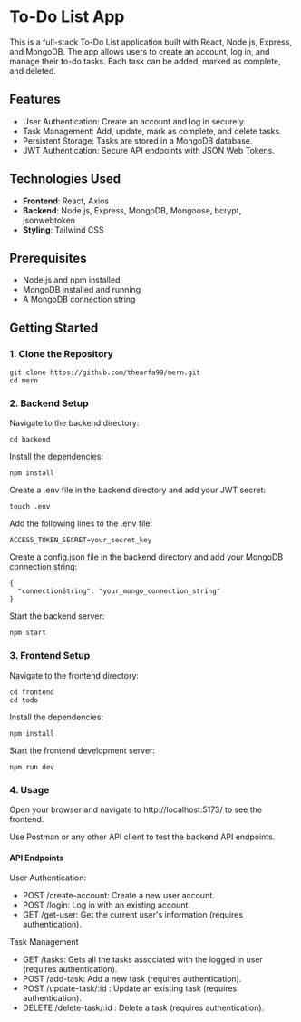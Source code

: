# To-Do List App

This is a full-stack To-Do List application built with React, Node.js, Express, and MongoDB. The app allows users to create an account, log in, and manage their to-do tasks. Each task can be added, marked as complete, and deleted.

## Features

- User Authentication: Create an account and log in securely.
- Task Management: Add, update, mark as complete, and delete tasks.
- Persistent Storage: Tasks are stored in a MongoDB database.
- JWT Authentication: Secure API endpoints with JSON Web Tokens.

## Technologies Used

- **Frontend**: React, Axios
- **Backend**: Node.js, Express, MongoDB, Mongoose, bcrypt, jsonwebtoken
- **Styling**: Tailwind CSS

## Prerequisites

- Node.js and npm installed
- MongoDB installed and running
- A MongoDB connection string

## Getting Started

### 1. Clone the Repository
```
git clone https://github.com/thearfa99/mern.git
cd mern
```
### 2. Backend Setup

Navigate to the backend directory:
```
cd backend
```
Install the dependencies:
```
npm install
```
Create a .env file in the backend directory and add your JWT secret:
```
touch .env
```
Add the following lines to the .env file:
```
ACCESS_TOKEN_SECRET=your_secret_key
```
Create a config.json file in the backend directory and add your MongoDB connection string:
```
{
  "connectionString": "your_mongo_connection_string"
}
```
Start the backend server:
```
npm start
```
### 3. Frontend Setup
Navigate to the frontend directory:
```
cd frontend
cd todo
```
Install the dependencies:
```
npm install
```
Start the frontend development server:
```
npm run dev
```
### 4. Usage
Open your browser and navigate to http://localhost:5173/ to see the frontend.

Use Postman or any other API client to test the backend API endpoints.

#### API Endpoints
User Authentication:
- POST /create-account: Create a new user account.
- POST /login: Log in with an existing account.
- GET /get-user: Get the current user's information (requires authentication).

Task Management
- GET /tasks: Gets all the tasks associated with the logged in user (requires authentication).
- POST /add-task: Add a new task (requires authentication).
- POST /update-task/:id : Update an existing task (requires authentication).
- DELETE /delete-task/:id : Delete a task (requires authentication).
